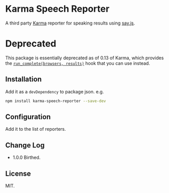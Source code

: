 Karma Speech Reporter
===

A third party [Karma](http://karma-runner.github.io/) reporter for speaking results using [say.js](https://github.com/marak/say.js/).

Deprecated
===

This package is essentially deprecated as of 0.13 of Karma, which provides the [`run_complete(browsers, results)`](http://karma-runner.github.io/0.13/dev/public-api.html) hook that you can use instead.

Installation
---

Add it as a `devDependency` to package json. e.g.

```bash
npm install karma-speech-reporter --save-dev
```


Configuration
---

Add it to the list of reporters.


Change Log
---

- 1.0.0 Birthed.


License
---

MIT.
